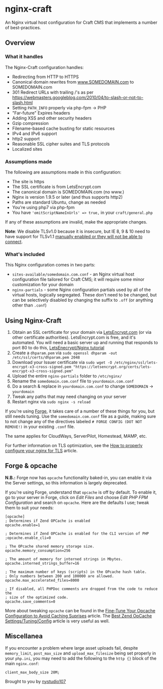# nginx-craft

An Nginx virtual host configuration for Craft CMS that implements a number of best-practices.

## Overview

### What it handles

The Nginx-Craft configuration handles:

* Redirecting from HTTP to HTTPS
* Canonical domain rewrites from www.SOMEDOMAIN.com to SOMEDOMAIN.com
* 301 Redirect URLs with trailing /'s as per https://webmasters.googleblog.com/2010/04/to-slash-or-not-to-slash.html
* Setting `PATH_INFO` properly via php-fpm -> PHP
* "Far-future" Expires headers
* Adding XSS and other security headers
* Gzip compression
* Filename-based cache busting for static resources
* IPv4 and IPv6 support
* http2 support
* Reasonable SSL cipher suites and TLS protocols
* Localized sites

### Assumptions made

The following are assumptions made in this configuration:

* The site is https
* The SSL certificate is from LetsEncrypt.com
* The canonical domain is SOMEDOMAIN.com (no www.)
* Nginx is version 1.9.5 or later (and thus supports http2)
* Paths are standard Ubuntu, change as needed
* You're using php7 via php-fpm
* You have `'omitScriptNameInUrls' => true,` in your `craft/general.php`

If any of these assumptions are invalid, make the appropriate changes.

**Note**: We disable TLSv1.0 because it is insecure, but IE 8, 9 & 10 need to have support for TLSv1.1 [manually enabled or they will not be able to connect](https://answers.microsoft.com/en-us/ie/forum/ie10-windows_other/disabling-tlsv10-breaks-compatibility-with-ie-9/80e77823-0f0c-49a8-b525-15ce6d7a570d?auth=1).

### What's included

This Nginx configuration comes in two parts:

* `sites-available/somedomain.com.conf` - an Nginx virtual host configuration file tailored for Craft CMS; it will require some minor customization for your domain
* `nginx-partials` - some Nginx configuration partials used by all of the virtual hosts, logically segregated.  These don't need to be changed, but can be selectively disabled by changing the suffix to `.off` (or anything other than `.conf`)

## Using Nginx-Craft

1. Obtain an SSL certificate for your domain via [LetsEncrypt.com](https://letsencrypt.org/) (or via other certificate authorities).  LetsEncrypt.com is free, and it's automated.  You will need a basic server up and running that responds to port 80 to do this, [LetsEnecrypt/Nginx tutorial](https://www.digitalocean.com/community/tutorials/how-to-secure-nginx-with-let-s-encrypt-on-ubuntu-16-04)
2. Create a `dhparam.pem` via `sudo openssl dhparam -out /etc/ssl/certs/dhparam.pem 2048`
3. Download your Issuer certificate via `sudo wget -O /etc/nginx/ssl/lets-encrypt-x3-cross-signed.pem "https://letsencrypt.org/certs/lets-encrypt-x3-cross-signed.pem"`
4. Upload the entire `nginx-partials` folder to `/etc/nginx/`
5. Rename the `somedomain.com.conf` file to `yourdomain.com.conf`
6. Do a search & replace in `yourdomain.com.conf` to change `SOMEDOMAIN` -> `yourdomain`
7. Tweak any paths that may need changing on your server
8. Restart nginx via `sudo nginx -s reload`

If you're using [Forge](https://forge.laravel.com/), it takes care of a number of these things for you, but still needs tuning.  Use the `somedomain.com.conf` file as a guide, making sure to not change any of the directives labeled `# FORGE CONFIG (DOT NOT REMOVE!)` in your existing `.conf` file.

The same applies for CloudWays, ServerPilot, Homestead, MAMP, etc.

For further information on TLS optimization, see the [How to properly configure your nginx for TLS](https://medium.com/@mvuksano/how-to-properly-configure-your-nginx-for-tls-564651438fe0) article.

## Forge & opcache

**N.B.:** Forge now has `opcache` functionality baked-in, you can enable it via the Server settings, so this information is largely deprecated.

If you're using Forge, understand that `opcache` is off by default. To enable it, go to your server in Forge, click on *Edit Files* and choose *Edit PHP FPM Configuration* and search on `opcache`. Here are the defaults I use; tweak them to suit your needs:

    [opcache]
    ; Determines if Zend OPCache is enabled
    opcache.enable=1

    ; Determines if Zend OPCache is enabled for the CLI version of PHP
    ;opcache.enable_cli=0

    ; The OPcache shared memory storage size.
    opcache.memory_consumption=256

    ; The amount of memory for interned strings in Mbytes.
    opcache.interned_strings_buffer=16

    ; The maximum number of keys (scripts) in the OPcache hash table.
    ; Only numbers between 200 and 100000 are allowed.
    opcache.max_accelerated_files=8000

    ; If disabled, all PHPDoc comments are dropped from the code to reduce the
    ; size of the optimized code.
    opcache.save_comments=0

More about tweaking `opcache` can be found in the [Fine-Tune Your Opcache Configuration to Avoid Caching Suprises](https://tideways.io/profiler/blog/fine-tune-your-opcache-configuration-to-avoid-caching-suprises) article. The [Best Zend OpCache Settings/Tuning/Config](https://www.scalingphpbook.com/blog/2014/02/14/best-zend-opcache-settings.html) article is very useful as well.

## Miscellanea

If you encounter a problem where large asset uploads fail, despite `memory_limit`, `post_max_size` and `upload_max_filesize` being set properly in your `php.ini`, you may need to add the following to the `http {}` block of the main `nginx.conf`:

    client_max_body_size 20M;

Brought to you by [nystudio107](https://nystudio107.com/)
